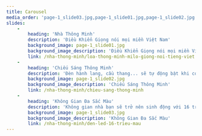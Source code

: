 ```yaml
---
title: Carousel
media_order: 'page-1_slide03.jpg,page-1_slide01.jpg,page-1_slide02.jpg'
slides:
    -
        heading: 'Nhà Thông Minh'
        description: 'Điều Khiển Giọng nói mọi miền Việt Nam'
        background_image: page-1_slide01.jpg
        background_image_description: 'Điều Khiển Giọng nói mọi miền Việt Nam'
        link: /nha-thong-minh/loa-thong-minh-milo-giong-noi-tieng-viet
    -
        heading: 'Chiếu Sáng Thông Minh'
        description: 'Đèn hành lang, cầu thang... sẽ tự động bật khi có người di chuyển và tắt khi không có người. Ngoài ra, bạn có thể bậ/tắt hệ thống chiếu sáng bằng giọng nói tiếng Việt, giải pháp mang đến cuộc sống vạn tiện nghi cho gia đình bạn.'
        background_image: page-1_slide02.jpg
        background_image_description: 'Chiếu Sáng Thông Minh'
        link: /nha-thong-minh/chieu-sang-thong-minh
    -
        heading: 'Không Gian Đa Sắc Màu'
        description: 'Không gian nhà bạn sẽ trở nên sinh động với 16 triệu màu sắc tùy biến theo từng không gian và sự kiện, giúp bạn có một bữa tiệc sinh nhật, đêm noel hay năm mới lãng mạn và hạnh phúc.'
        background_image: page-1_slide03.jpg
        background_image_description: 'Không Gian Đa Sắc Màu'
        link: /nha-thong-minh/den-led-16-trieu-mau
---
```


